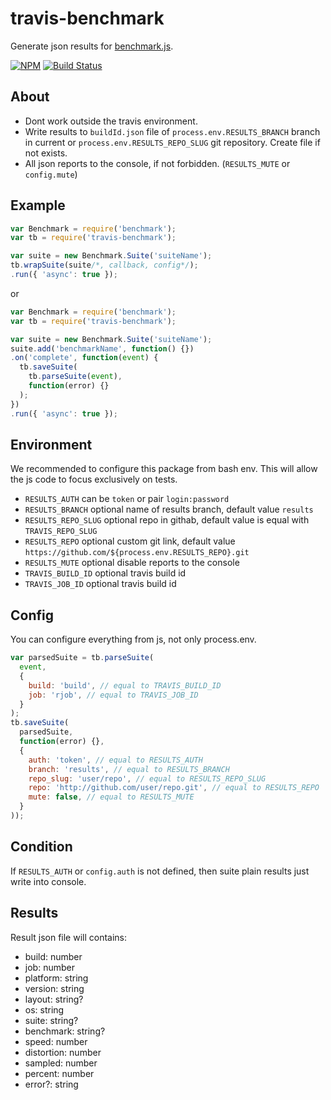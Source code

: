 # travis-benchmark

Generate json results for [benchmark.js](https://github.com/bestiejs/benchmark.js).

[![NPM](https://img.shields.io/npm/v/travis-benchmark.svg)](https://www.npmjs.com/package/travis-benchmark)
[![Build Status](https://travis-ci.org/evolvator/travis-benchmark.svg?branch=master)](https://travis-ci.org/evolvator/travis-benchmark)

## About

- Dont work outside the travis environment.
- Write results to `buildId.json` file of `process.env.RESULTS_BRANCH` branch in current or `process.env.RESULTS_REPO_SLUG` git repository. Create file if not exists. 
- All json reports to the console, if not forbidden. (`RESULTS_MUTE` or `config.mute`)

## Example

```js
var Benchmark = require('benchmark');
var tb = require('travis-benchmark');

var suite = new Benchmark.Suite('suiteName');
tb.wrapSuite(suite/*, callback, config*/);
.run({ 'async': true });
```

or

```js
var Benchmark = require('benchmark');
var tb = require('travis-benchmark');

var suite = new Benchmark.Suite('suiteName');
suite.add('benchmarkName', function() {})
.on('complete', function(event) {
  tb.saveSuite(
    tb.parseSuite(event),
    function(error) {}
  );
})
.run({ 'async': true });
```

## Environment

We recommended to configure this package from bash env. This will allow the js code to focus exclusively on tests.

- `RESULTS_AUTH` can be `token` or pair `login:password`
- `RESULTS_BRANCH` optional name of results branch, default value `results`
- `RESULTS_REPO_SLUG` optional repo in githab, default value is equal with `TRAVIS_REPO_SLUG`
- `RESULTS_REPO` optional custom git link, default value `https://github.com/${process.env.RESULTS_REPO}.git`
- `RESULTS_MUTE` optional disable reports to the console
- `TRAVIS_BUILD_ID` optional travis build id
- `TRAVIS_JOB_ID` optional travis build id

## Config

You can configure everything from js, not only process.env.

```js
var parsedSuite = tb.parseSuite(
  event, 
  {
    build: 'build', // equal to TRAVIS_BUILD_ID
    job: 'rjob', // equal to TRAVIS_JOB_ID
  }
);
tb.saveSuite(
  parsedSuite,
  function(error) {},
  {
    auth: 'token', // equal to RESULTS_AUTH
    branch: 'results', // equal to RESULTS_BRANCH
    repo_slug: 'user/repo', // equal to RESULTS_REPO_SLUG
    repo: 'http://github.com/user/repo.git', // equal to RESULTS_REPO
    mute: false, // equal to RESULTS_MUTE
  }
));
```

## Condition

If `RESULTS_AUTH` or `config.auth` is not defined, then suite plain results just write into console.

## Results

Result json file will contains:

- build: number
- job: number
- platform: string
- version: string
- layout: string?
- os: string
- suite: string?
- benchmark: string?
- speed: number
- distortion: number
- sampled: number
- percent: number
- error?: string
